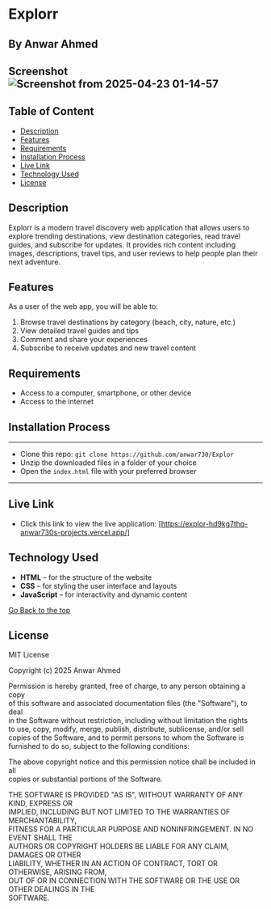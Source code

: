 # Explorr  
## By Anwar Ahmed  

## Screenshot  ![Screenshot from 2025-04-23 01-14-57](https://github.com/user-attachments/assets/c2c17395-59fb-4a7e-833d-b0391a50b466)


## Table of Content  
- [Description](#description)  
- [Features](#features)  
- [Requirements](#requirements)  
- [Installation Process](#installation-process)  
- [Live Link](#live-link)  
- [Technology Used](#technology-used)  
- [License](#license)  

## Description  
<p>
Explorr is a modern travel discovery web application that allows users to explore trending destinations, view destination categories, read travel guides, and subscribe for updates. It provides rich content including images, descriptions, travel tips, and user reviews to help people plan their next adventure.
</p>

## Features  
As a user of the web app, you will be able to:  
1. Browse travel destinations by category (beach, city, nature, etc.)  
2. View detailed travel guides and tips  
3. Comment and share your experiences  
4. Subscribe to receive updates and new travel content  

## Requirements  
* Access to a computer, smartphone, or other device  
* Access to the internet  

## Installation Process  
****  
* Clone this repo: `git clone https://github.com/anwar730/Explor`  
* Unzip the downloaded files in a folder of your choice  
* Open the `index.html` file with your preferred browser  
****  

## Live Link  
- Click this link to view the live application: [https://explor-hd9kg7thq-anwar730s-projects.vercel.app/] 

## Technology Used  
* **HTML** – for the structure of the website  
* **CSS** – for styling the user interface and layouts  
* **JavaScript** – for interactivity and dynamic content  

[Go Back to the top](#explorr)  

## License  

MIT License  

Copyright (c) 2025 Anwar Ahmed  

Permission is hereby granted, free of charge, to any person obtaining a copy  
of this software and associated documentation files (the "Software"), to deal  
in the Software without restriction, including without limitation the rights  
to use, copy, modify, merge, publish, distribute, sublicense, and/or sell  
copies of the Software, and to permit persons to whom the Software is  
furnished to do so, subject to the following conditions:  

The above copyright notice and this permission notice shall be included in all  
copies or substantial portions of the Software.  

THE SOFTWARE IS PROVIDED "AS IS", WITHOUT WARRANTY OF ANY KIND, EXPRESS OR  
IMPLIED, INCLUDING BUT NOT LIMITED TO THE WARRANTIES OF MERCHANTABILITY,  
FITNESS FOR A PARTICULAR PURPOSE AND NONINFRINGEMENT. IN NO EVENT SHALL THE  
AUTHORS OR COPYRIGHT HOLDERS BE LIABLE FOR ANY CLAIM, DAMAGES OR OTHER  
LIABILITY, WHETHER IN AN ACTION OF CONTRACT, TORT OR OTHERWISE, ARISING FROM,  
OUT OF OR IN CONNECTION WITH THE SOFTWARE OR THE USE OR OTHER DEALINGS IN THE  
SOFTWARE.
